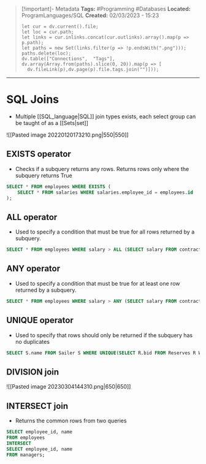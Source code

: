 > [!important]- Metadata
> **Tags:** #Programming #Databases 
> **Located:** ProgramLanguages/SQL
> **Created:** 02/03/2023 - 15:23
> ```dataviewjs
>let cur = dv.current().file;
>let loc = cur.path;
>let links = cur.inlinks.concat(cur.outlinks).array().map(p => p.path);
>let paths = new Set(links.filter(p => !p.endsWith(".png")));
>paths.delete(loc);
>dv.table(["Connections",  "Tags"], dv.array(Array.from(paths).slice(0, 20)).map(p => [
>   dv.fileLink(p),dv.page(p).file.tags.join("")]));
> ```

___
# SQL Joins
- Multiple [[SQL_language|SQL]] join types exists, each select group can be taught of as a [[Sets|set]]

![[Pasted image 20220120173210.png|550|550]]


## EXISTS operator
- Checks if a subquery returns any rows. Returns rows only where the subquery returns True

```sql
SELECT * FROM employees WHERE EXISTS (
    SELECT * FROM salaries WHERE salaries.employee_id = employees.id
);
```
## ALL operator
- Used to specify a condition that must be true for all rows returned by a subquery.

```sql
SELECT * FROM employees WHERE salary > ALL (SELECT salary FROM contractors);
```
## ANY operator
- Used to specify a condition that must be true for at least one row returned by a subquery.

```sql
SELECT * FROM employees WHERE salary > ANY (SELECT salary FROM contractors);
```

## UNIQUE operator
- Used to specify that rows should only be returned if the subquery has no duplicates 

```sql
SELECT S.name FROM Sailer S WHERE UNIQUE(SELECT R.bid FROM Reserves R WHERE S.sid=R.sid)
```


## DIVISION join 
![[Pasted image 20230304144310.png|650|650]]

## INTERSECT join 
- Returns the common rows from two queries

```sql
SELECT employee_id, name
FROM employees
INTERSECT
SELECT employee_id, name
FROM managers;
```